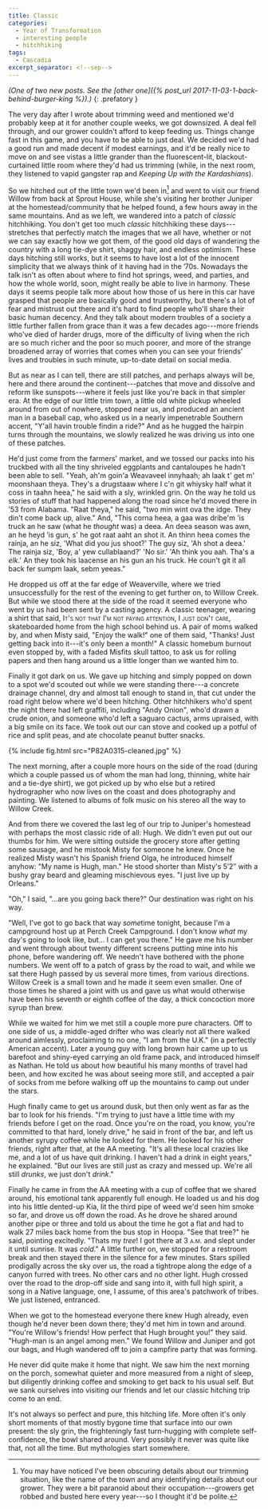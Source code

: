 ```yaml
---
title: Classic
categories:
  - Year of Transformation
  - interesting people
  - hitchhiking
tags:
  - Cascadia
excerpt_separator: <!--sep-->
---
```


*(One of two new posts. See the [other one]({% post_url 2017-11-03-1-back-behind-burger-king %}).)*
{: .prefatory }

The very day after I wrote about trimming weed and mentioned we'd probably keep at it for another couple weeks, we got downsized. A deal fell through, and our grower couldn't afford to keep feeding us. Things change fast in this game, and you have to be able to just deal. We decided we'd had a good run and made decent if modest earnings, and it'd be really nice to move on and see vistas a little grander than the fluorescent-lit, blackout-curtained little room where they'd had us trimming (while, in the next room, they listened to vapid gangster rap and *Keeping Up with the Kardashians*).

<!--sep-->

So we hitched out of the little town we'd been in[^1] and went to visit our friend Willow from back at Sprout House, while she's visiting her brother Juniper at the homestead/community that he helped found, a few hours away in the same mountains. And as we left, we wandered into a patch of *classic* hitchhiking. You don't get too much *classic* hitchhiking these days---stretches that perfectly match the images that we all have, whether or not we can say exactly how we got them, of the good old days of wandering the country with a long tie-dye shirt, shaggy hair, and endless optimism. These days hitching still works, but it seems to have lost a lot of the innocent simplicity that we always think of it having had in the ’70s. Nowadays the talk isn't as often about where to find hot springs, weed, and parties, and how the whole world, soon, might really be able to live in harmony. These days it seems people talk more about how those of us here in this car have grasped that people are basically good and trustworthy, but there's a lot of fear and mistrust out there and it's hard to find people who'll share their basic human decency. And they talk about modern troubles of a society a little further fallen from grace than it was a few decades ago---more friends who've died of harder drugs, more of the difficulty of living when the rich are so much richer and the poor so much poorer, and more of the strange broadened array of worries that comes when you can see your friends' lives and troubles in such minute, up-to-date detail on social media.

[^1]: You may have noticed I've been obscuring details about our trimming situation, like the name of the town and any identifying details about our grower. They were a bit paranoid about their occupation---growers get robbed and busted here every year---so I thought it'd be polite.

But as near as I can tell, there are still patches, and perhaps always will be, here and there around the continent---patches that move and dissolve and reform like sunspots---where it feels just like you're back in that simpler era. At the edge of our little trim town, a little old white pickup wheeled around from out of nowhere, stopped near us, and produced an ancient man in a baseball cap, who asked us in a nearly impenetrable Southern accent, "Y'all havin trouble findin a ride?" And as he hugged the hairpin turns through the mountains, we slowly realized he was driving us into one of these patches.

He'd just come from the farmers' market, and we tossed our packs into his truckbed with all the tiny shriveled eggplants and cantaloupes he hadn't been able to sell. "Yeah, ah'm goin'a Weavaveel innyhaah; ah laak t' get m' moonshaan theya. They's a drugstaaw where I c'n git whiysky half what it coss in taahn heea," he said with a sly, wrinkled grin. On the way he told us stories of stuff that had happened along the road since he'd moved there in ’53 from Alabama. "Raat theya," he said, "two min wint ova the idge. They din't come back up, alive." And, "This corna heea, a gaa was dribe'm ’is truck an he saw (what he *thought* was) a deea. An deea season was awn, an he heyd ’is gun, s' he got raat aaht an shot it. An thinn heea comes the rainja, an he siz, 'What did you jus shoot?' The guy siz, 'Ah shot a deea.' The rainja siz, 'Boy, a' yew cullablaand?' 'No sir.' 'Ah think you aah. Tha's a *elk*.' An they took his laacense an his gun an his truck. He coun't git it all back fer sumpm laak, sebm yeeas."

He dropped us off at the far edge of Weaverville, where we tried unsuccessfully for the rest of the evening to get further on, to Willow Creek. But while we stood there at the side of the road it seemed everyone who went by us had been sent by a casting agency. A classic teenager, wearing a shirt that said, <span class="smallcaps">It's not that I'm not paying attention, I just don't care</span>, skateboarded home from the high school behind us. A pair of moms walked by, and when Misty said, "Enjoy the walk!" one of them said, "Thanks! Just getting back into it---it's only been a month!" A classic homebum burnout even stopped by, with a faded Misfits skull tattoo, to ask us for rolling papers and then hang around us a little longer than we wanted him to.

Finally it got dark on us. We gave up hitching and simply popped on down to a spot we'd scouted out while we were standing there---a concrete drainage channel, dry and almost tall enough to stand in, that cut under the road right below where we'd been hitching. Other hitchhikers who'd spent the night there had left graffiti, including "Andy Onion", who'd drawn a crude onion, and someone who'd left a saguaro cactus, arms upraised, with a big smile on its face. We took out our can stove and cooked up a potful of rice and split peas, and ate chocolate peanut butter snacks.

{% include fig.html src="P82A0315-cleaned.jpg" %}

The next morning, after a couple more hours on the side of the road (during which a couple passed us of whom the man had long, thinning, white hair and a tie-dye shirt), we got picked up by who else but a retired hydrographer who now lives on the coast and does photography and painting. We listened to albums of folk music on his stereo all the way to Willow Creek.

And from there we covered the last leg of our trip to Juniper's homestead with perhaps the most classic ride of all: Hugh. We didn't even put out our thumbs for him. We were sitting outside the grocery store after getting some sausage, and he mistook Misty for someone he knew. Once he realized Misty wasn't his Spanish friend Olga, he introduced himself anyhow: "My name is Hugh, man." He stood shorter than Misty's 5′2″ with a bushy gray beard and gleaming mischievous eyes. "I just live up by Orleans."

"Oh," I said, "...are you going back there?" Our destination was right on his way.

"Well, I've got to go back that way *some*time tonight, because I'm a campground host up at Perch Creek Campground. I don't know *what* my day's going to look like, but... I can get you there." He gave me his number and went through about twenty different screens putting mine into his phone, before wandering off. We needn't have bothered with the phone numbers. We went off to a patch of grass by the road to wait, and while we sat there Hugh passed by us several more times, from various directions. Willow Creek is a small town and he made it seem even smaller. One of those times he shared a joint with us and gave us what would otherwise have been his seventh or eighth coffee of the day, a thick concoction more syrup than brew.

While we waited for him we met still a couple more pure characters. Off to one side of us, a middle-aged drifter who was clearly not all there walked around aimlessly, proclaiming to no one, "I am from the U.K." (in a perfectly American accent). Later a young guy with long brown hair came up to us barefoot and shiny-eyed carrying an old frame pack, and introduced himself as Nathan. He told us about how beautiful his many months of travel had been, and how excited he was about seeing more still, and accepted a pair of socks from me before walking off up the mountains to camp out under the stars.

Hugh finally came to get us around dusk, but then only went as far as the bar to look for his friends. "I'm trying to just have a little time with my friends before I get on the road. Once you're on the road, you know, you're committed to that hard, lonely drive," he said in front of the bar, and left us another syrupy coffee while he looked for them. He looked for his other friends, right after that, at the AA meeting. "It's all these local crazies like me, and a lot of us have quit drinking. I haven't had a drink in eight years," he explained. "But our lives are still just as crazy and messed up. We're all still *drunks*, we just don't *drink*." 

Finally he came in from the AA meeting with a cup of coffee that we shared around, his emotional tank apparently full enough. He loaded us and his dog into his little dented-up Kia, lit the third pipe of weed we'd seen him smoke so far, and drove us off down the road. As he drove he shared around another pipe or three and told us about the time he got a flat and had to walk 27 miles back home from the bus stop in Hoopa. "See that tree?" he said, pointing excitedly. "Thats my *tree*! I got there at 3 <span class="smallcaps">a.m.</span> and slept under it until sunrise. It was *cold*." A little further on, we stopped for a restroom break and then stayed there in the silence for a few minutes. Stars spilled prodigally across the sky over us, the road a tightrope along the edge of a canyon furred with trees. No other cars and no other light. Hugh crossed over the road to the drop-off side and sang into it, with full high spirit, a song in a Native language, one, I assume, of this area's patchwork of tribes. We just listened, entranced.

When we got to the homestead everyone there knew Hugh already, even though he'd never been down there; they'd met him in town and around. "You're Willow's friends! How perfect that Hugh brought you!" they said. "Hugh-man is an angel among men." We found Willow and Juniper and got our bags, and Hugh wandered off to join a campfire party that was forming.

He never did quite make it home that night. We saw him the next morning on the porch, somewhat quieter and more measured from a night of sleep, but diligently drinking coffee and smoking to get back to his usual self. But we sank ourselves into visiting our friends and let our classic hitching trip come to an end.

It's not always so perfect and pure, this hitching life. More often it's only short moments of that mostly bygone time that surface into our own present: the sly grin, the frighteningly fast turn-hugging with complete self-confidence, the bowl shared around. Very possibly it never was quite like that, not all the time. But mythologies start somewhere.
